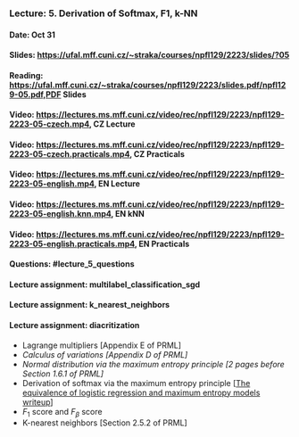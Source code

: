 ### Lecture: 5. Derivation of Softmax, F1, k-NN
#### Date: Oct 31
#### Slides: https://ufal.mff.cuni.cz/~straka/courses/npfl129/2223/slides/?05
#### Reading: https://ufal.mff.cuni.cz/~straka/courses/npfl129/2223/slides.pdf/npfl129-05.pdf,PDF Slides
#### Video: https://lectures.ms.mff.cuni.cz/video/rec/npfl129/2223/npfl129-2223-05-czech.mp4, CZ Lecture
#### Video: https://lectures.ms.mff.cuni.cz/video/rec/npfl129/2223/npfl129-2223-05-czech.practicals.mp4, CZ Practicals
#### Video: https://lectures.ms.mff.cuni.cz/video/rec/npfl129/2223/npfl129-2223-05-english.mp4, EN Lecture
#### Video: https://lectures.ms.mff.cuni.cz/video/rec/npfl129/2223/npfl129-2223-05-english.knn.mp4, EN kNN
#### Video: https://lectures.ms.mff.cuni.cz/video/rec/npfl129/2223/npfl129-2223-05-english.practicals.mp4, EN Practicals
#### Questions: #lecture_5_questions
#### Lecture assignment: multilabel_classification_sgd
#### Lecture assignment: k_nearest_neighbors
#### Lecture assignment: diacritization

- Lagrange multipliers [Appendix E of PRML]
- _Calculus of variations [Appendix D of PRML]_
- _Normal distribution via the maximum entropy principle [2 pages before Section 1.6.1 of PRML]_
- Derivation of softmax via the maximum entropy principle [[The equivalence of logistic regression and maximum entropy models writeup](https://github.com/WinVector/Examples/blob/main/dfiles/LogisticRegressionMaxEnt.pdf)]
- $F_1$ score and $F_β$ score
- K-nearest neighbors [Section 2.5.2 of PRML]
